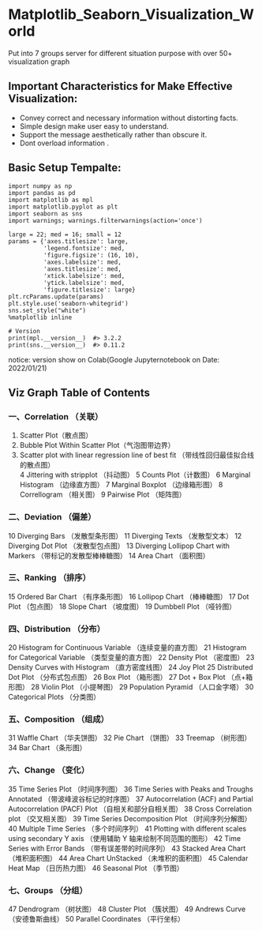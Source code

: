 <!--
 * @Author: BDFD
 * @Date: 2022-01-21 13:17:17
 * @LastEditTime: 2022-01-21 13:45:51
 * @LastEditors: BDFD
 * @Description:
 * @FilePath: \Matplotlib_Seaborn_Visualization_World\README.md
-->

# Matplotlib_Seaborn_Visualization_World

Put into 7 groups server for different situation purpose with over 50+ visualization graph

## Important Characteristics for Make Effective Visualization:

- Convey correct and necessary information without distorting facts.
- Simple design make user easy to understand.
- Support the message aesthetically rather than obscure it.
- Dont overload information .

## Basic Setup Tempalte:

```
import numpy as np
import pandas as pd
import matplotlib as mpl
import matplotlib.pyplot as plt
import seaborn as sns
import warnings; warnings.filterwarnings(action='once')

large = 22; med = 16; small = 12
params = {'axes.titlesize': large,
          'legend.fontsize': med,
          'figure.figsize': (16, 10),
          'axes.labelsize': med,
          'axes.titlesize': med,
          'xtick.labelsize': med,
          'ytick.labelsize': med,
          'figure.titlesize': large}
plt.rcParams.update(params)
plt.style.use('seaborn-whitegrid')
sns.set_style("white")
%matplotlib inline

# Version
print(mpl.__version__)  #> 3.2.2
print(sns.__version__)  #> 0.11.2
```

notice: version show on Colab(Google Jupyternotebook on Date: 2022/01/21)

## Viz Graph Table of Contents

### 一、Correlation （关联）

1. Scatter Plot（散点图）  
3. Bubble Plot Within Scatter Plot（气泡图带边界）  
3. Scatter plot with linear regression line of best fit （带线性回归最佳拟合线的散点图）  
4 Jittering with stripplot （抖动图）
5 Counts Plot（计数图）
6 Marginal Histogram （边缘直方图）
7 Marginal Boxplot （边缘箱形图）
8 Correllogram （相关图）
9 Pairwise Plot （矩阵图）

### 二、Deviation （偏差）

10 Diverging Bars （发散型条形图）
11 Diverging Texts （发散型文本）
12 Diverging Dot Plot （发散型包点图）
13 Diverging Lollipop Chart with Markers （带标记的发散型棒棒糖图）
14 Area Chart （面积图）

### 三、Ranking （排序）

15 Ordered Bar Chart （有序条形图）
16 Lollipop Chart （棒棒糖图）
17 Dot Plot （包点图）
18 Slope Chart （坡度图）
19 Dumbbell Plot （哑铃图）

### 四、Distribution （分布）

20 Histogram for Continuous Variable （连续变量的直方图）
21 Histogram for Categorical Variable （类型变量的直方图）
22 Density Plot （密度图）
23 Density Curves with Histogram （直方密度线图）
24 Joy Plot
25 Distributed Dot Plot （分布式包点图）
26 Box Plot （箱形图）
27 Dot + Box Plot （点+箱形图）
28 Violin Plot （小提琴图）
29 Population Pyramid （人口金字塔）
30 Categorical Plots （分类图）

### 五、Composition （组成）

31 Waffle Chart （华夫饼图）
32 Pie Chart （饼图）
33 Treemap （树形图）
34 Bar Chart （条形图）

### 六、Change （变化）

35 Time Series Plot （时间序列图）
36 Time Series with Peaks and Troughs Annotated （带波峰波谷标记的时序图）
37 Autocorrelation (ACF) and Partial Autocorrelation (PACF) Plot （自相关和部分自相关图）
38 Cross Correlation plot （交叉相关图）
39 Time Series Decomposition Plot （时间序列分解图）
40 Multiple Time Series （多个时间序列）
41 Plotting with different scales using secondary Y axis （使用辅助 Y 轴来绘制不同范围的图形）
42 Time Series with Error Bands （带有误差带的时间序列）
43 Stacked Area Chart （堆积面积图）
44 Area Chart UnStacked （未堆积的面积图）
45 Calendar Heat Map （日历热力图）
46 Seasonal Plot （季节图）

### 七、Groups （分组）

47 Dendrogram （树状图）
48 Cluster Plot （簇状图）
49 Andrews Curve （安德鲁斯曲线）
50 Parallel Coordinates （平行坐标）
